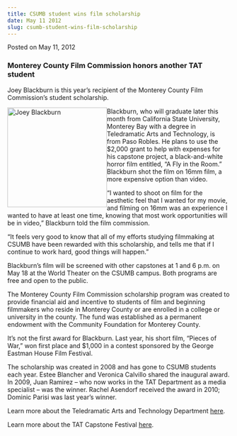 ```yaml
---
title: CSUMB student wins film scholarship
date: May 11 2012
slug: csumb-student-wins-film-scholarship
---
```





<span class="date">Posted on May 11, 2012    </span>
<h3>Monterey County Film Commission honors another TAT student</h3>
<p>Joey Blackburn is this year&#x2019;s recipient of the Monterey County
Film Commission&#x2019;s student scholarship.</p>
<p><img alt="Joey Blackburn" src="http://news.csumb.edu/sites/default/files/65/attachments/news/images/blackburn_joey_0.jpg" style="float:left; width:225px; height:225px">Blackburn, who will
graduate later this month from California State University,
Monterey Bay with a degree in Teledramatic Arts and Technology, is
from Paso Robles. He plans to use the $2,000 grant to help with
expenses for his capstone project, a black-and-white horror film
entitled, &#x201C;A Fly in the Room.&#x201D; Blackburn shot the film on 16mm
film, a more expensive option than video.</img></p>
<p>&#x201C;I wanted to shoot on film for the aesthetic feel that I wanted
for my movie, and filming on 16mm was an experience I wanted to
have at least one time, knowing that most work opportunities will
be in video,&#x201D; Blackburn told the film commission.</p>
<p>&#x201C;It feels very good to know that all of my efforts studying
filmmaking at CSUMB have been rewarded with this scholarship, and
tells me that if I continue to work hard, good things will
happen.&#x201D;</p>
<p>Blackburn&#x2019;s film will be screened with other capstones at 1 and
6 p.m. on May 18 at the World Theater on the CSUMB campus. Both
programs are free and open to the public.</p>
<p>The Monterey County Film Commission scholarship program was
created to provide financial aid and incentive to students of film
and beginning filmmakers who reside in Monterey County or are
enrolled in a college or university in the county. The fund was
established as a permanent endowment with the Community Foundation
for Monterey County.</p>
<p>It&#x2019;s not the first award for Blackburn. Last year, his short
film, &#x201C;Pieces of War,&#x201D; won first place and $1,000 in a contest
sponsored by the George Eastman House Film Festival.</p>
<p>The scholarship was created in 2008 and has gone to CSUMB
students each year. Estee Blancher and Veronica Calvillo shared the
inaugural award. In 2009, Juan Ramirez &#x2013; who now works in the TAT
Department as a media specialist &#x2013; was the winner. Rachel Asendorf
received the award in 2010; Dominic Parisi was last year&#x2019;s
winner.</p>
<p>Learn more about the Teledramatic Arts and Technology Department
<a href="http://csumb.edu/tat" rel="nofollow">here</a>.</p>
<p>Learn more about the TAT Capstone Festival <a href="http://tat.csumb.edu/capstone" rel="nofollow">here</a>.</p>





